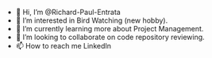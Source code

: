 - 👋 Hi, I’m @Richard-Paul-Entrata
- 👀 I’m interested in Bird Watching (new hobby).
- 🌱 I’m currently learning more about Project Management.
- 💞️ I’m looking to collaborate on code repository reviewing.
- 📫 How to reach me LinkedIn

<!---
Richard-Paul-Entrata/Richard-Paul-Entrata is a ✨ special ✨ repository because its `README.md` (this file) appears on your GitHub profile.
You can click the Preview link to take a look at your changes.
--->

